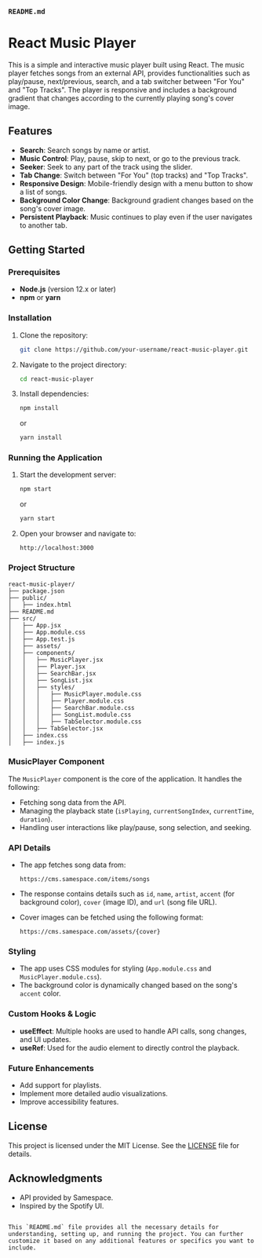 ### `README.md`

# React Music Player

This is a simple and interactive music player built using React. The music player fetches songs from an external API, provides functionalities such as play/pause, next/previous, search, and a tab switcher between "For You" and "Top Tracks". The player is responsive and includes a background gradient that changes according to the currently playing song's cover image.

## Features

- **Search**: Search songs by name or artist.
- **Music Control**: Play, pause, skip to next, or go to the previous track.
- **Seeker**: Seek to any part of the track using the slider.
- **Tab Change**: Switch between "For You" (top tracks) and "Top Tracks".
- **Responsive Design**: Mobile-friendly design with a menu button to show a list of songs.
- **Background Color Change**: Background gradient changes based on the song's cover image.
- **Persistent Playback**: Music continues to play even if the user navigates to another tab.

## Getting Started

### Prerequisites

- **Node.js** (version 12.x or later)
- **npm** or **yarn**

### Installation

1. Clone the repository:

   ```bash
   git clone https://github.com/your-username/react-music-player.git
   ```

2. Navigate to the project directory:

   ```bash
   cd react-music-player
   ```

3. Install dependencies:

   ```bash
   npm install
   ```

   or

   ```bash
   yarn install
   ```

### Running the Application

1. Start the development server:

   ```bash
   npm start
   ```

   or

   ```bash
   yarn start
   ```

2. Open your browser and navigate to:

   ```
   http://localhost:3000
   ```

### Project Structure

```
react-music-player/
├── package.json
├── public/
│   ├── index.html
├── README.md
├── src/
│   ├── App.jsx
│   ├── App.module.css
│   ├── App.test.js
│   ├── assets/
│   ├── components/
│   │   ├── MusicPlayer.jsx
│   │   ├── Player.jsx
│   │   ├── SearchBar.jsx
│   │   ├── SongList.jsx
│   │   ├── styles/
│   │   │   ├── MusicPlayer.module.css
│   │   │   ├── Player.module.css
│   │   │   ├── SearchBar.module.css
│   │   │   ├── SongList.module.css
│   │   │   ├── TabSelector.module.css
│   │   ├── TabSelector.jsx
│   ├── index.css
│   ├── index.js
```

### MusicPlayer Component

The `MusicPlayer` component is the core of the application. It handles the following:

- Fetching song data from the API.
- Managing the playback state (`isPlaying`, `currentSongIndex`, `currentTime`, `duration`).
- Handling user interactions like play/pause, song selection, and seeking.

### API Details

- The app fetches song data from:

  ```
  https://cms.samespace.com/items/songs
  ```

- The response contains details such as `id`, `name`, `artist`, `accent` (for background color), `cover` (image ID), and `url` (song file URL).

- Cover images can be fetched using the following format:

  ```
  https://cms.samespace.com/assets/{cover}
  ```

### Styling

- The app uses CSS modules for styling (`App.module.css` and `MusicPlayer.module.css`).
- The background color is dynamically changed based on the song's `accent` color.

### Custom Hooks & Logic

- **useEffect**: Multiple hooks are used to handle API calls, song changes, and UI updates.
- **useRef**: Used for the audio element to directly control the playback.

### Future Enhancements

- Add support for playlists.
- Implement more detailed audio visualizations.
- Improve accessibility features.

## License

This project is licensed under the MIT License. See the [LICENSE](LICENSE) file for details.

## Acknowledgments

- API provided by Samespace.
- Inspired by the Spotify UI.

```

This `README.md` file provides all the necessary details for understanding, setting up, and running the project. You can further customize it based on any additional features or specifics you want to include.
